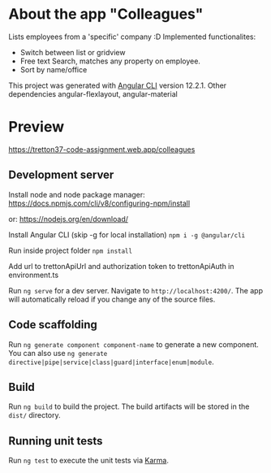 # About the app "Colleagues"
Lists employees from a 'specific' company :D
Implemented functionalites:
 - Switch between list or gridview
 - Free text Search, matches any property on employee.
 - Sort by name/office


This project was generated with [Angular CLI](https://github.com/angular/angular-cli) version 12.2.1.
Other dependencies angular-flexlayout, angular-material

# Preview
https://tretton37-code-assignment.web.app/colleagues

## Development server
Install node and node package manager:
https://docs.npmjs.com/cli/v8/configuring-npm/install

or:
https://nodejs.org/en/download/

Install Angular CLI (skip -g for local installation)
`npm i -g @angular/cli`

Run inside project folder
`npm install`

Add url to trettonApiUrl and authorization token to trettonApiAuth in environment.ts

Run `ng serve` for a dev server. Navigate to `http://localhost:4200/`. The app will automatically reload if you change any of the source files.

## Code scaffolding

Run `ng generate component component-name` to generate a new component. You can also use `ng generate directive|pipe|service|class|guard|interface|enum|module`.

## Build

Run `ng build` to build the project. The build artifacts will be stored in the `dist/` directory.

## Running unit tests

Run `ng test` to execute the unit tests via [Karma](https://karma-runner.github.io).
